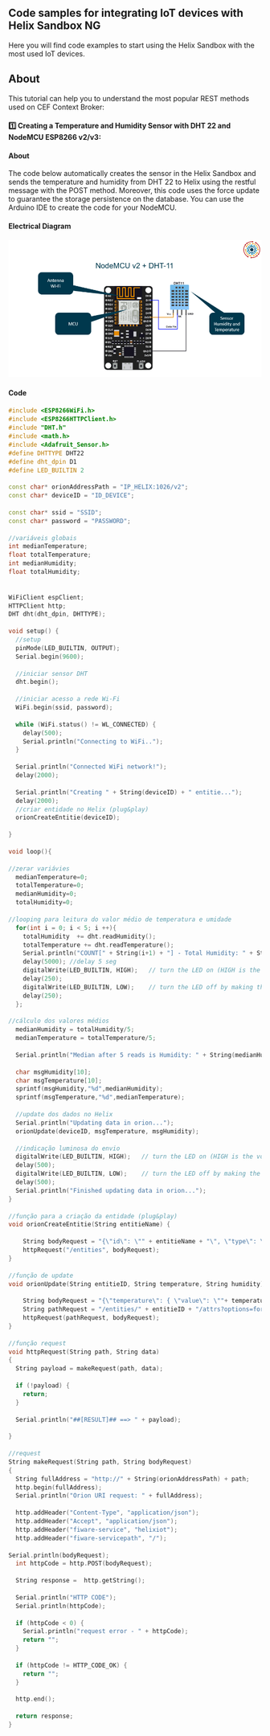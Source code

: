 ## Code samples for integrating IoT devices with Helix Sandbox NG

Here you will find code examples to start using the Helix Sandbox with the most used IoT devices.

## About

This tutorial can help you to understand the most popular REST methods used on CEF Context Broker:

#### :one: Creating a Temperature and Humidity Sensor with DHT 22 and NodeMCU ESP8266 v2/v3:

#### About

The code below automatically creates the sensor in the Helix Sandbox and sends the temperature and humidity from DHT 22 to Helix using the restful message with the POST method. Moreover, this code uses the force update to guarantee the storage persistence on the database. 
You can use the Arduino IDE to create the code for your NodeMCU.

#### Electrical Diagram

![](images/nodemcu_dht11_to_helix.PNG)

#### Code

```C++
#include <ESP8266WiFi.h> 
#include <ESP8266HTTPClient.h>
#include "DHT.h"
#include <math.h>
#include <Adafruit_Sensor.h>
#define DHTTYPE DHT22   
#define dht_dpin D1
#define LED_BUILTIN 2

const char* orionAddressPath = "IP_HELIX:1026/v2";
const char* deviceID = "ID_DEVICE";

const char* ssid = "SSID"; 
const char* password = "PASSWORD";

//variáveis globais
int medianTemperature;
float totalTemperature;
int medianHumidity;
float totalHumidity;

  
WiFiClient espClient;
HTTPClient http;
DHT dht(dht_dpin, DHTTYPE);

void setup() {
  //setup
  pinMode(LED_BUILTIN, OUTPUT);
  Serial.begin(9600);
  
  //iniciar sensor DHT
  dht.begin();
  
  //iniciar acesso a rede Wi-Fi
  WiFi.begin(ssid, password);
  
  while (WiFi.status() != WL_CONNECTED) {
    delay(500);
    Serial.println("Connecting to WiFi..");
  }

  Serial.println("Connected WiFi network!");
  delay(2000);

  Serial.println("Creating " + String(deviceID) + " entitie...");
  delay(2000);
  //criar entidade no Helix (plug&play) 
  orionCreateEntitie(deviceID);
  
}
 
void loop(){

//zerar variávies
  medianTemperature=0;
  totalTemperature=0;
  medianHumidity=0;
  totalHumidity=0;

//looping para leitura do valor médio de temperatura e umidade
  for(int i = 0; i < 5; i ++){
    totalHumidity  += dht.readHumidity();
    totalTemperature += dht.readTemperature(); 
    Serial.println("COUNT[" + String(i+1) + "] - Total Humidity: " + String(totalHumidity) + " Total Temperature: " + String(totalTemperature));
    delay(5000); //delay 5 seg
    digitalWrite(LED_BUILTIN, HIGH);   // turn the LED on (HIGH is the voltage level)
    delay(250);                       
    digitalWrite(LED_BUILTIN, LOW);    // turn the LED off by making the voltage LOW
    delay(250); 
  };

//cálculo dos valores médios  
  medianHumidity = totalHumidity/5;
  medianTemperature = totalTemperature/5;
  
  Serial.println("Median after 5 reads is Humidity: " + String(medianHumidity) + " Temperature: " + String(medianTemperature));
  
  char msgHumidity[10];
  char msgTemperature[10]; 
  sprintf(msgHumidity,"%d",medianHumidity);
  sprintf(msgTemperature,"%d",medianTemperature);

  //update dos dados no Helix
  Serial.println("Updating data in orion...");
  orionUpdate(deviceID, msgTemperature, msgHumidity);

  //indicação luminosa do envio
  digitalWrite(LED_BUILTIN, HIGH);   // turn the LED on (HIGH is the voltage level)
  delay(500);                       
  digitalWrite(LED_BUILTIN, LOW);    // turn the LED off by making the voltage LOW
  delay(500);                          
  Serial.println("Finished updating data in orion...");
}

//função para a criação da entidade (plug&play)
void orionCreateEntitie(String entitieName) {

    String bodyRequest = "{\"id\": \"" + entitieName + "\", \"type\": \"sensor\", \"temperature\": { \"value\": \"0\", \"type\": \"integer\"},\"humidity\": { \"value\": \"0\", \"type\": \"integer\"}}";
    httpRequest("/entities", bodyRequest);
}

//função de update
void orionUpdate(String entitieID, String temperature, String humidity){

    String bodyRequest = "{\"temperature\": { \"value\": \""+ temperature + "\", \"type\": \"integer\"}, \"humidity\": { \"value\": \""+ humidity +"\", \"type\": \"integer\"}}";
    String pathRequest = "/entities/" + entitieID + "/attrs?options=forcedUpdate";
    httpRequest(pathRequest, bodyRequest);
}

//função request
void httpRequest(String path, String data)
{
  String payload = makeRequest(path, data);

  if (!payload) {
    return;
  }

  Serial.println("##[RESULT]## ==> " + payload);

}

//request
String makeRequest(String path, String bodyRequest)
{
  String fullAddress = "http://" + String(orionAddressPath) + path;
  http.begin(fullAddress);
  Serial.println("Orion URI request: " + fullAddress);

  http.addHeader("Content-Type", "application/json"); 
  http.addHeader("Accept", "application/json"); 
  http.addHeader("fiware-service", "helixiot"); 
  http.addHeader("fiware-servicepath", "/"); 

Serial.println(bodyRequest);
  int httpCode = http.POST(bodyRequest);

  String response =  http.getString();

  Serial.println("HTTP CODE");
  Serial.println(httpCode);
  
  if (httpCode < 0) {
    Serial.println("request error - " + httpCode);
    return "";
  }

  if (httpCode != HTTP_CODE_OK) {
    return "";
  }

  http.end();

  return response;
}
```


